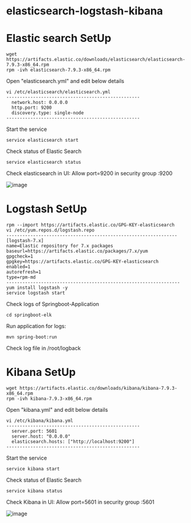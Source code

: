 # elasticsearch-logstash-kibana

# Elastic search SetUp
    wget https://artifacts.elastic.co/downloads/elasticsearch/elasticsearch-7.9.3-x86_64.rpm
    rpm -ivh elasticsearch-7.9.3-x86_64.rpm
  Open "elasticsearch.yml" and edit below details
    
    vi /etc/elasticsearch/elasticsearch.yml
    --------------------------------------------------
      network.host: 0.0.0.0
      http.port: 9200
      discovery.type: single-node
    --------------------------------------------------
  
  Start the service
      
    service elasticsearch start

  Check status of Elastic Search
      
    service elasticsearch status
  Check elasticsearch in UI: Allow port=9200 in security group
    <IP-Adress>:9200
  
  ![image](https://user-images.githubusercontent.com/58024415/101978019-deb34f00-3c77-11eb-8f00-a7dc5b8d16e6.png)
# Logstash SetUp
    rpm --import https://artifacts.elastic.co/GPG-KEY-elasticsearch
    vi /etc/yum.repos.d/logstash.repo
    ----------------------------------------------------------------
    [logstash-7.x]
    name=Elastic repository for 7.x packages
    baseurl=https://artifacts.elastic.co/packages/7.x/yum
    gpgcheck=1
    gpgkey=https://artifacts.elastic.co/GPG-KEY-elasticsearch
    enabled=1
    autorefresh=1
    type=rpm-md
    -----------------------------------------------------------------
    yum install logstash -y
    service logstash start
  Check logs of Springboot-Application
    
    cd springboot-elk
  Run application for logs:
    
    mvn spring-boot:run
  
  Check log file in /root/logback

# Kibana SetUp
    wget https://artifacts.elastic.co/downloads/kibana/kibana-7.9.3-x86_64.rpm
    rpm -ivh kibana-7.9.3-x86_64.rpm
  Open "kibana.yml" and edit below details
      
    vi /etc/kibana/kibana.yml
    --------------------------------------------------
      server.port: 5601
      server.host: "0.0.0.0"
      elasticsearch.hosts: ["http://localhost:9200"]
    --------------------------------------------------
  Start the service
      
    service kibana start

  Check status of Elastic Search
      
    service kibana status
  Check Kibana in UI: Allow port=5601 in security group
      <IP-Adress>:5601
  
  ![image](https://user-images.githubusercontent.com/58024415/101978000-bdeaf980-3c77-11eb-8ddc-6ea7b9d518b1.png)
